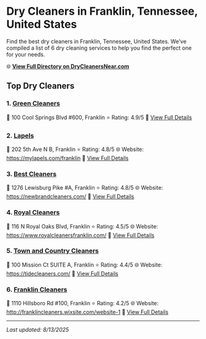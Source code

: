 # Dry Cleaners in Franklin, Tennessee, United States

Find the best dry cleaners in Franklin, Tennessee, United States. We've compiled a list of 6 dry cleaning services to help you find the perfect one for your needs.

🌐 **[View Full Directory on DryCleanersNear.com](https://drycleanersnear.com/city/US/Tennessee/Franklin)**

## Top Dry Cleaners

### 1. [Green Cleaners](https://drycleanersnear.com/dryCleaner/6861efad6d1fa2e11f513b34/green-cleaners)
📍 100 Cool Springs Blvd #600, Franklin
⭐ Rating: 4.9/5
🔗 [View Full Details](https://drycleanersnear.com/dryCleaner/6861efad6d1fa2e11f513b34/green-cleaners)

### 2. [Lapels](https://drycleanersnear.com/dryCleaner/6861efac6d1fa2e11f5137df/lapels)
📍 202 5th Ave N B, Franklin
⭐ Rating: 4.8/5
🌐 Website: https://mylapels.com/franklin
🔗 [View Full Details](https://drycleanersnear.com/dryCleaner/6861efac6d1fa2e11f5137df/lapels)

### 3. [Best Cleaners](https://drycleanersnear.com/dryCleaner/6861efad6d1fa2e11f513b79/best-cleaners)
📍 1276 Lewisburg Pike #A, Franklin
⭐ Rating: 4.8/5
🌐 Website: https://newbrandcleaners.com/
🔗 [View Full Details](https://drycleanersnear.com/dryCleaner/6861efad6d1fa2e11f513b79/best-cleaners)

### 4. [Royal Cleaners](https://drycleanersnear.com/dryCleaner/6861efad6d1fa2e11f5139f3/royal-cleaners)
📍 116 N Royal Oaks Blvd, Franklin
⭐ Rating: 4.5/5
🌐 Website: https://www.royalcleanersfranklin.com/
🔗 [View Full Details](https://drycleanersnear.com/dryCleaner/6861efad6d1fa2e11f5139f3/royal-cleaners)

### 5. [Town and Country Cleaners](https://drycleanersnear.com/dryCleaner/6861efad6d1fa2e11f513895/town-and-country-cleaners)
📍 100 Mission Ct SUITE A, Franklin
⭐ Rating: 4.4/5
🌐 Website: https://tidecleaners.com/
🔗 [View Full Details](https://drycleanersnear.com/dryCleaner/6861efad6d1fa2e11f513895/town-and-country-cleaners)

### 6. [Franklin Cleaners](https://drycleanersnear.com/dryCleaner/6861efad6d1fa2e11f513cfe/franklin-cleaners)
📍 1110 Hillsboro Rd #100, Franklin
⭐ Rating: 4.2/5
🌐 Website: http://franklincleaners.wixsite.com/website-1
🔗 [View Full Details](https://drycleanersnear.com/dryCleaner/6861efad6d1fa2e11f513cfe/franklin-cleaners)


---

*Last updated: 8/13/2025*
